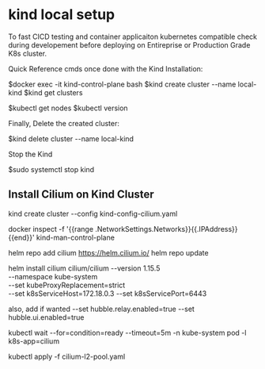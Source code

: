 # kind local setup
To fast CICD testing and container applicaiton kubernetes compatible check during developement before deploying on Entireprise or Production Grade K8s cluster.

Quick Reference cmds once done with the Kind Installation:

$docker exec -it kind-control-plane bash
$kind create cluster --name local-kind
$kind get clusters

$kubectl get nodes
$kubectl version

Finally, Delete the created cluster:

$kind delete cluster --name local-kind

Stop the Kind

$sudo systemctl stop kind

## Install Cilium on Kind Cluster

kind create cluster --config kind-config-cilium.yaml

docker inspect -f '{{range .NetworkSettings.Networks}}{{.IPAddress}}{{end}}' kind-man-control-plane

helm repo add cilium https://helm.cilium.io/
helm repo update

helm install cilium cilium/cilium --version 1.15.5 \
   --namespace kube-system \
   --set kubeProxyReplacement=strict \
   --set k8sServiceHost=172.18.0.3
   --set k8sServicePort=6443

also, add if wanted
   --set hubble.relay.enabled=true
   --set hubble.ui.enabled=true


kubectl wait --for=condition=ready --timeout=5m -n kube-system pod -l k8s-app=cilium

kubectl apply -f cilium-l2-pool.yaml


